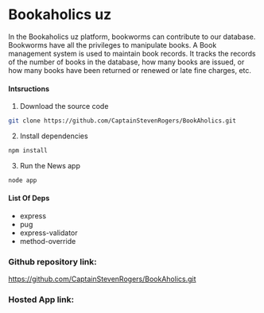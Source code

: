 # Bookaholics uz

In the Bookaholics uz platform, bookworms can contribute to our database. 
Bookworms have all the privileges to manipulate books.
A Book management system is used to maintain book records.
It tracks the records of the number of books in the database, how many books are issued, 
or how many books have been returned or renewed or late fine charges, etc.

#### Intsructions
1. Download the source code
```bash 
git clone https://github.com/CaptainStevenRogers/BookAholics.git
```

2. Install dependencies

```bash
npm install 
```

3. Run the News app
```bash
node app
```

#### List Of Deps 
- express
- pug
- express-validator
- method-override


### Github repository link:
https://github.com/CaptainStevenRogers/BookAholics.git

### Hosted App link:
